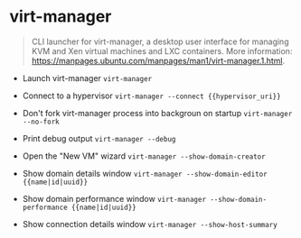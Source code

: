 # virt-manager
> CLI launcher for virt-manager, a desktop user interface for managing KVM and Xen virtual machines and LXC containers.
> More information: <https://manpages.ubuntu.com/manpages/man1/virt-manager.1.html>.

- Launch virt-manager
`virt-manager`

- Connect to a hypervisor
`virt-manager --connect {{hypervisor_uri}}`

- Don't fork virt-manager process into backgroun on startup
`virt-manager --no-fork`

- Print debug output
`virt-manager --debug`

- Open the "New VM" wizard
`virt-manager --show-domain-creator`

- Show domain details window
`virt-manager --show-domain-editor {{name|id|uuid}}`

- Show domain performance window
`virt-manager --show-domain-performance {{name|id|uuid}}`

- Show connection details window
`virt-manager --show-host-summary`
